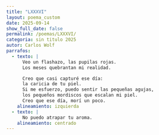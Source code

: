 ```yaml
---
title: "LXXXVI"
layout: poema_custom
date: 2025-09-14
show_full_date: false
permalink: /poemas/LXXXVI/
categoria: sin titulo 2025
autor: Carlos Wolf
parrafos:
  - texto: |
      Veo un flashazo, las pupilas rojas.
      Los meses quebrantan mi realidad.

      Creo que casi capturé ese día:
      la caricia de tu piel.
      Si me esfuerzo, puedo sentir las pequeñas agujas,
      los pequeños mordiscos que escalan mi piel.
      Creo que ese día, morí un poco.
    alineamiento: izquierda
  - texto: |
      No puedo atrapar tu aroma.
    alineamiento: centrado
---
```

